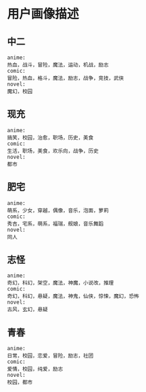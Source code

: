 # 用户画像描述



## 中二

```
anime:
热血，战斗，冒险，魔法，运动，机战，励志
comic: 
冒险，热血，格斗，魔法，励志，战争，竞技，武侠
novel:
魔幻，校园
```

## 现充

```
anime:
搞笑，校园，治愈，职场，历史，美食
comic:
生活，职场，美食，欢乐向，战争，历史
novel:
都市
```

## 肥宅

```
anime:
萌系，少女，穿越，偶像，音乐，泡面，萝莉
comic:
秀吉，宅系，萌系，福瑞，舰娘，音乐舞蹈
novel:
同人
```

## 志怪

```
anime:
奇幻，科幻，架空，魔法，神魔，小说改，推理
comic:
奇幻，科幻，悬疑，魔法，神鬼，仙侠，惊悚，魔幻，恐怖
novel:
古风，玄幻，悬疑
```

## 青春

```
anime:
日常，校园，恋爱，冒险，励志，社团
comic:
爱情，校园，纯爱，励志
novel:
校园，都市
```





